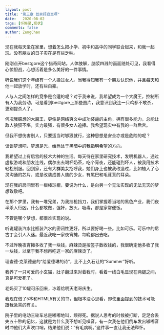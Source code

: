 ```yaml
---
layout: post
title: "第三章 处男好寂寞啊"
date:   2020-08-02
tags: [忏悔录,现状]
comments: false
author: ZengChao
---
```


现在我每天坐在家里，想着怎么把小学、初中和高中的同学联合起来，和我一起玩。没有朋友的日子实在是有些乏味。

刚刚点开bestgore这个猎奇网站，人体肢解，脑浆四溅的画面随处可见，我看得心惊胆战，心想活着是多么美好的一件事情。

听说我们这个年级有一个人操过女人。当我得知我有一个朋友认识他，并且每天和他一起放学时，还有些自豪。

人与人之间怎样的竞争是合适的呢？对于我来说，我希望成为一个大魔王，控制所有人为我劳动，可是看到bestgore上那些图片，我意识到我连一只鸡都不敢杀，更别提杀人了。

何况我臆想的大魔王，更像是网络爽文中成功装逼的主角，拥有很多能力，总能让敌人狼狈不堪，实力最强，有很多女人追捧。我希望现实中有我的一群后宫。

但我不想伤害别人，只要适当时够狠就行，这种思想是安全亦或是危险的呢？

谈谈梦想吧，梦想是光，给尚处于黑暗中的我指明希望的方向。

我希望过上有后宫的技术大神的生活。每天待在家里研究技术，发明机器人，通过虚拟游戏和朋友连线，偶尔出去喝杯奶茶，吃个宵夜，还能碰到坏人，被我用技术轻松制服。回到家，还有大群美女招呼我，她们身上也被我改造过，比如植入了心灵沟通的芯片，或是改装成兽人族的少女，有尾巴和毛茸茸的耳朵。

现在我的房间里有一根棒球棍，要说为什么，是向另一个无法实现的无法无天的梦想致敬吧。

在那个梦里，我有一堆兄弟，为我挡枪挡刀，我们掌握着当地的黑色产业，我们夜半杀人行凶，什么都敢做，强奸，放火，吸毒，都是家常便饭。

不管是哪个梦想，都很难实现的说。

听说罐装汽水比瓶装汽水的密闭性更好，所以要好喝一些。比如可乐。可乐中的尼古丁会引人入迷。最近我吃一家夜宵摊，每晚都出去吃。

不过昨晚夜宵摊多收了我一块钱，麻辣烫是按签子数收钱的，我很确定他多收了我一块钱，以至于我不想再吃这一家的麻辣烫了。

理查德·克莱德曼的“给爱德琳的诗”，比不上久石让的“Summer”好听。

我养了一只可爱的小玄猫，肚子翻过来对着我时，看着一线白毛显现在两腿之间，真是可爱死了。

老妈买了10罐可乐回来，冰着给明天老哥庆生。

我现在借了5本和HTML5有关的书，但根本没心思看，即使里面提到的技术可能跟我急需的有关。

院子里的电动三轮车总是嘟嘟地叫，烦得死。据说人思考的时候被打断，足足会丢失五十秒的记忆，这就是为什么我不想听见噪音。有一次我在他们倒车发出嘟嘟音时冲他们大声吹口哨，结果他们说：“有毛病啊。”这件事一直让我无法释怀。
